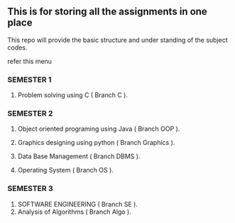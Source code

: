 ## This is for storing all the assignments in one place

This repo will provide the basic structure and under standing
of the subject codes.

refer this menu

### SEMESTER 1
1. Problem solving using C ( Branch C ).

### SEMESTER 2

1. Object oriented programing using Java ( Branch OOP ).

2. Graphics designing using python ( Branch Graphics ).

3. Data Base Management ( Branch DBMS ).

4. Operating System ( Branch OS ).

### SEMESTER 3

1. SOFTWARE ENGINEERING ( Branch SE ).
2. Analysis of Algorithms ( Branch Algo ).
